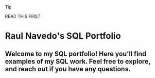 > [!TIP]
> READ THIS FIRST

# Raul Navedo's SQL Portfolio

## Welcome to my SQL portfolio! Here you'll find examples of my SQL work. Feel free to explore, and reach out if you have any questions.
